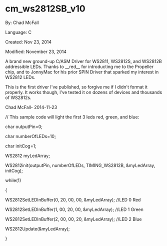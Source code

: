# cm_ws2812SB_v10

By: Chad McFall

Language: C

Created: Nov 23, 2014

Modified: November 23, 2014

A brand new ground-up C/ASM Driver for WS2811, WS2812S, and WS2812B addressible LEDs.  Thanks to \_\_red\_\_ for introducting me to the Propeller chip, and to JonnyMac for his prior SPIN Driver that sparked my interest in WS2812 LEDs.

This is the first driver I've published, so forgive me if I didn't format it properly.  It works though, I've tested it on dozens of devices and thousands of WS2812s.

Chad McFall- 2014-11-23

// This sample code will light the first 3 leds red, green, and blue:

char outputPin=0;

char numberOfLEDs=10;

char initCog=1;

WS2812 myLedArray;

WS2812init(outputPin, numberOfLEDs, TIMING\_WS2812B, &myLedArray, initCog);

while(1)

{

WS2812SetLEDInBuffer(0, 20, 00, 00, &myLedArray); //LED 0 Red

WS2812SetLEDInBuffer(1, 00, 20, 00, &myLedArray); //LED 1 Green

WS2812SetLEDInBuffer(2, 00, 00, 20, &myLedArray); //LED 2 Blue

WS2812Update(&myLedArray);

}

  
